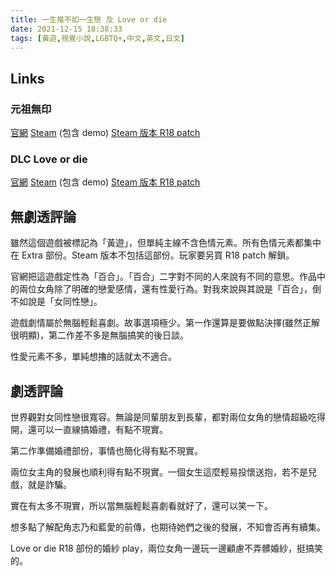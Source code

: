 ```yaml
---
title: 一生推不如一生戀 及 Love or die
date: 2021-12-15 18:38:33
tags: [黃遊,視覺小說,LGBTQ+,中文,英文,日文]
---
```

## Links

### 元祖無印

[官網](http://sukerasparo.com/somero/oshilove/tw/)
[Steam](https://store.steampowered.com/app/1233270/OshiRabu_Waifus_Over_Husbandos/) (包含 demo)
[Steam 版本 R18 patch](http://sukerasparo.com/somero/oshilove/sp/download.html)

### DLC Love or die

[官網](http://sukerasparo.com/somero/oshilovelod/langtw/index.html)
[Steam](https://store.steampowered.com/app/1644150/OshiRabu_Waifus_Over_Husbandos_Loveordie/) (包含 demo)
[Steam 版本 R18 patch](http://sukerasparo.com/somero/oshilovelod/langjp/sp/download.html)

## 無劇透評論

雖然這個遊戲被標記為「黃遊」，但單純主線不含色情元素。所有色情元素都集中在 Extra 部份。Steam 版本不包括這部份。玩家要另買 R18 patch 解鎖。

官網把這遊戲定性為「百合」。「百合」二字對不同的人來說有不同的意思。作品中的兩位女角除了明確的戀愛感情，還有性愛行為。對我來說與其說是「百合」，倒不如說是「女同性戀」。

遊戲劇情屬於無腦輕鬆喜劇。故事選項極少。第一作還算是要做點決擇(雖然正解很明顯)，第二作差不多是無腦搞笑的後日談。

性愛元素不多，單純想擼的話就太不適合。

## 劇透評論

世界觀對女同性戀很寬容。無論是同輩朋友到長輩，都對兩位女角的戀情超級吃得開，還可以一直線搞婚禮，有點不現實。

第二作準備婚禮部份，事情也簡化得有點不現實。

兩位女主角的發展也順利得有點不現實。一個女生這麼輕易投懷送抱，若不是兒戲，就是詐騙。

實在有太多不現實，所以當無腦輕鬆喜劇看就好了，還可以笑一下。

想多點了解配角志乃和藍愛的前傳，也期待她們之後的發展，不知會否再有續集。

Love or die R18 部份的婚紗 play，兩位女角一邊玩一邊顧慮不弄髒婚紗，挺搞笑的。
